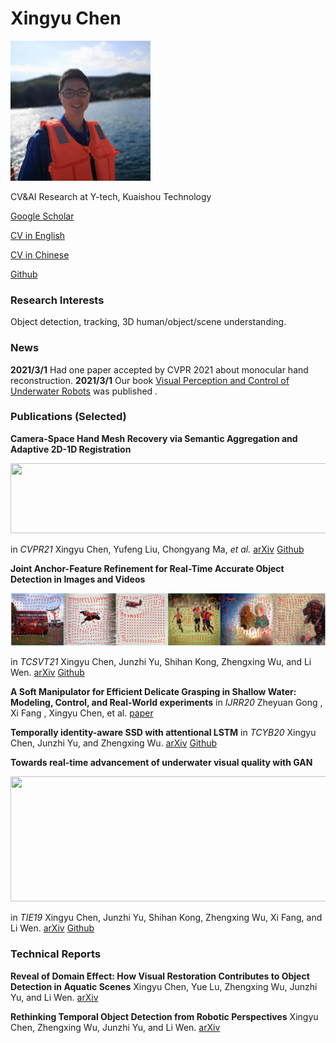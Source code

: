 # Xingyu Chen

<p align="left">
<img src="./img/photo.jpg" width="224" height="">  
<p>


CV&AI Research at Y-tech, Kuaishou Technology

[Google Scholar](https://scholar.google.com/citations?user=YurWtIEAAAAJ&hl)

[CV in English]()

[CV in Chinese]()

[Github](https://github.com/SeanChenxy)

### Research Interests

Object detection, tracking, 3D human/object/scene understanding.

### News

**2021/3/1** Had one paper accepted by CVPR 2021 about monocular hand reconstruction.
**2021/3/1** Our book [Visual Perception and Control of Underwater Robots](https://www.routledge.com/Visual-Perception-and-Control-of-Underwater-Robots/Yu-Chen-Kong/p/book/9780367695781) was published .

### Publications (Selected)

**Camera-Space Hand Mesh Recovery via Semantic Aggregation and Adaptive 2D-1D Registration**
<p align="left">
<img src="./img/cmr.gif" width="672" height="112">
</p>

in *CVPR21*
Xingyu Chen, Yufeng Liu, Chongyang Ma, *et al.*
[arXiv](https://arxiv.org/pdf/2103.02845.pdf) [Github](https://github.com/SeanChenxy/HandMesh)

**Joint Anchor-Feature Refinement for Real-Time Accurate Object Detection in Images and Videos**
<p align="left">
<img src="./img/tdrn.jpg" width="672" height="">
</p>

in *TCSVT21*
Xingyu Chen, Junzhi Yu, Shihan Kong, Zhengxing Wu, and Li Wen.
[arXiv](https://arxiv.org/pdf/1807.08638.pdf) [Github](https://github.com/SeanChenxy/TDRN)

**A Soft Manipulator for Efficient Delicate Grasping in Shallow Water: Modeling, Control, and Real-World experiments**
in *IJRR20*
Zheyuan Gong , Xi Fang , Xingyu Chen, et al.
[paper](https://softrobotics.buaa.edu.cn/Download/2020/2020-IJRR-Gongzheyuan.pdf)

**Temporally identity-aware SSD with attentional LSTM**
in *TCYB20*
Xingyu Chen, Junzhi Yu, and Zhengxing Wu.
[arXiv](https://arxiv.org/pdf/1803.00197.pdf) [Github](https://github.com/SeanChenxy/TSSD-OTA)

**Towards real-time advancement of underwater visual quality with GAN**
<p align="left">
<img src="./img/ganrs.gif" width="672" height="200">
</p>

in *TIE19*
Xingyu Chen, Junzhi Yu, Shihan Kong, Zhengxing Wu, Xi Fang, and Li Wen.
[arXiv](https://arxiv.org/pdf/1712.00736.pdf) [Github](https://github.com/SeanChenxy/GAN_RS)


### Technical Reports

**Reveal of Domain Effect: How Visual Restoration Contributes to Object Detection in Aquatic Scenes**
Xingyu Chen, Yue Lu, Zhengxing Wu, Junzhi Yu, and Li Wen.
[arXiv](https://arxiv.org/pdf/2003.01913.pdf)

**Rethinking Temporal Object Detection from Robotic Perspectives**
Xingyu Chen, Zhengxing Wu, Junzhi Yu, and Li Wen.
[arXiv](https://arxiv.org/pdf/1912.10406.pdf)


